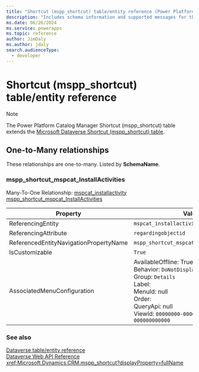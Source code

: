 ```yaml
---
title: "Shortcut (mspp_shortcut) table/entity reference (Power Platform Catalog Manager)"
description: "Includes schema information and supported messages for the Shortcut (mspp_shortcut) table/entity with Power Platform Catalog Manager."
ms.date: 06/26/2024
ms.service: powerapps
ms.topic: reference
author: JimDaly
ms.author: jdaly
search.audienceType: 
  - developer
---
```


# Shortcut (mspp_shortcut) table/entity reference



> [!NOTE]
> The Power Platform Catalog Manager Shortcut (mspp_shortcut) table extends the [Microsoft Dataverse Shortcut (mspp_shortcut) table](/power-apps/developer/data-platform/reference/entities/mspp_shortcut).




## One-to-Many relationships

These relationships are one-to-many. Listed by **SchemaName**.

### <a name="BKMK_mspp_shortcut_mspcat_InstallActivities"></a> mspp_shortcut_mspcat_InstallActivities

Many-To-One Relationship: [mspcat_installactivity mspp_shortcut_mspcat_InstallActivities](mspcat_installactivity.md#BKMK_mspp_shortcut_mspcat_InstallActivities)

|Property|Value|
|---|---|
|ReferencingEntity|`mspcat_installactivity`|
|ReferencingAttribute|`regardingobjectid`|
|ReferencedEntityNavigationPropertyName|`mspp_shortcut_mspcat_InstallActivities`|
|IsCustomizable|`True`|
|AssociatedMenuConfiguration|AvailableOffline: True<br />Behavior: `DoNotDisplay`<br />Group: `Details`<br />Label: <br />MenuId: null<br />Order: <br />QueryApi: null<br />ViewId: `00000000-0000-0000-0000-000000000000`|



### See also

[Dataverse table/entity reference](../about-entity-reference.md)  
[Dataverse Web API Reference](/power-apps/developer/data-platform/webapi/reference/about)   
<xref:Microsoft.Dynamics.CRM.mspp_shortcut?displayProperty=fullName>
